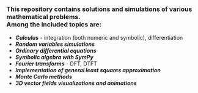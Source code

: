 <h3>This repository contains solutions and simulations of various mathematical problems. </br> Among the included topics are:</h3>
    <ul>
    <li>
        <i><b>Calculus</b></i> - integration (both numeric and symbolic), differentiation
    </li>
    <li>
        <i><b>Random variables simulations</b></i>
    </li>
    <li>
        <i><b>Ordinary differential equations</b></i>
    </li>
    <li>
        <i><b>Symbolic algebra with SymPy</b></i>
    </li>
    <li>
        <i><b>Fourier transforms</b></i> - DFT, DTFT
    </li>
    <li>
        <i><b>Implementation of general least squares approximation</b></i>
    </li>
    <li>
        <i><b>Monte Carlo methods</b></i>
    </li>
    <li>
        <i><b>3D vector fields visualizations and animations</b></i>
    </li>
    </ul>
